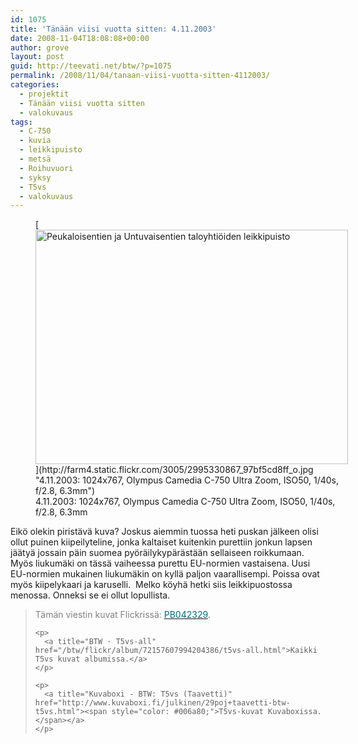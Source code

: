 ```yaml
---
id: 1075
title: 'Tänään viisi vuotta sitten: 4.11.2003'
date: 2008-11-04T18:08:08+00:00
author: grove
layout: post
guid: http://teevati.net/btw/?p=1075
permalink: /2008/11/04/tanaan-viisi-vuotta-sitten-4112003/
categories:
  - projektit
  - Tänään viisi vuotta sitten
  - valokuvaus
tags:
  - C-750
  - kuvia
  - leikkipuisto
  - metsä
  - Roihuvuori
  - syksy
  - T5vs
  - valokuvaus
---
```

<figure style="width: 500px" class="wp-caption aligncenter">[<img title="Peukaloisentien ja Untuvaisentien taloyhtiöiden leikkipuisto" src="http://farm4.static.flickr.com/3005/2995330867_38b68d919d.jpg" alt="Peukaloisentien ja Untuvaisentien taloyhtiöiden leikkipuisto" width="500" height="375" />](http://farm4.static.flickr.com/3005/2995330867_97bf5cd8ff_o.jpg "4.11.2003: 1024x767, Olympus Camedia C-750 Ultra Zoom, ISO50, 1/40s, f/2.8, 6.3mm")<figcaption class="wp-caption-text">4.11.2003: 1024x767, Olympus Camedia C-750 Ultra Zoom, ISO50, 1/40s, f/2.8, 6.3mm</figcaption></figure> 

<p style="text-align: center;">
  <p>
    Eikö olekin piristävä kuva? Joskus aiemmin tuossa heti puskan jälkeen olisi ollut puinen kiipeilyteline, jonka kaltaiset kuitenkin purettiin jonkun lapsen jäätyä jossain päin suomea pyöräilykypärästään sellaiseen roikkumaan. Myös liukumäki on tässä vaiheessa purettu EU-normien vastaisena. Uusi EU-normien mukainen liukumäkin on kyllä paljon vaarallisempi. Poissa ovat myös kiipelykaari ja karuselli.  Melko köyhä hetki siis leikkipuostossa menossa. Onneksi se ei ollut lopullista.
  </p>
  
  <blockquote>
    <p>
      <span style="color: #808080;">Tämän viestin kuvat Flickrissä: </span><a title="PB042329 on Flickr" href="http://flickr.com/photos/teevati/2995330867"><span style="color: #006a80;">PB042329</span></a>.
    </p>
    
    <p>
      <a title="BTW · T5vs-all" href="/btw/flickr/album/72157607994204386/t5vs-all.html">Kaikki T5vs kuvat albumissa.</a>
    </p>
    
    <p>
      <a title="Kuvaboxi - BTW: T5vs (Taavetti)" href="http://www.kuvaboxi.fi/julkinen/29poj+taavetti-btw-t5vs.html"><span style="color: #006a80;">T5vs-kuvat Kuvaboxissa.</span></a>
    </p>
  </blockquote>